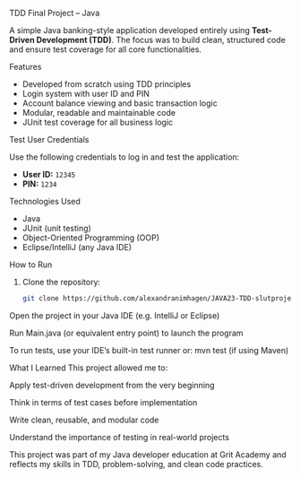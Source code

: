 TDD Final Project – Java

A simple Java banking-style application developed entirely using **Test-Driven Development (TDD)**. The focus was to build clean, structured code and ensure test coverage for all core functionalities.

Features

- Developed from scratch using TDD principles  
- Login system with user ID and PIN  
- Account balance viewing and basic transaction logic  
- Modular, readable and maintainable code  
- JUnit test coverage for all business logic

Test User Credentials

Use the following credentials to log in and test the application:

- **User ID:** `12345`  
- **PIN:** `1234`

Technologies Used

- Java  
- JUnit (unit testing)  
- Object-Oriented Programming (OOP)  
- Eclipse/IntelliJ (any Java IDE)

How to Run

1. Clone the repository:
   ```bash
   git clone https://github.com/alexandranimhagen/JAVA23-TDD-slutprojekt-Alexandra-Nimhagen.git
Open the project in your Java IDE (e.g. IntelliJ or Eclipse)

Run Main.java (or equivalent entry point) to launch the program

To run tests, use your IDE’s built-in test runner or:
mvn test
(if using Maven)


What I Learned
This project allowed me to:

Apply test-driven development from the very beginning

Think in terms of test cases before implementation

Write clean, reusable, and modular code

Understand the importance of testing in real-world projects

This project was part of my Java developer education at Grit Academy and reflects my skills in TDD, problem-solving, and clean code practices.
